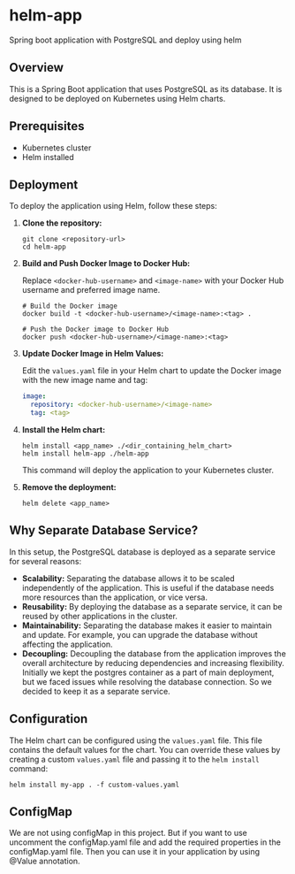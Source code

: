 # helm-app
Spring boot application with PostgreSQL and deploy using helm

## Overview

This is a Spring Boot application that uses PostgreSQL as its database. It is designed to be deployed on Kubernetes using Helm charts.

## Prerequisites

-   Kubernetes cluster
-   Helm installed

## Deployment

To deploy the application using Helm, follow these steps:

1. **Clone the repository:**

    ```shell
    git clone <repository-url>
    cd helm-app
    ```

2. **Build and Push Docker Image to Docker Hub:**

    Replace `<docker-hub-username>` and `<image-name>` with your Docker Hub username and preferred image name.

    ```shell
    # Build the Docker image
    docker build -t <docker-hub-username>/<image-name>:<tag> .

    # Push the Docker image to Docker Hub
    docker push <docker-hub-username>/<image-name>:<tag>
    ```

3. **Update Docker Image in Helm Values:**

    Edit the `values.yaml` file in your Helm chart to update the Docker image with the new image name and tag:

    ```yaml
    image:
      repository: <docker-hub-username>/<image-name>
      tag: <tag>
    ```

4. **Install the Helm chart:**

    ```shell
    helm install <app_name> ./<dir_containing_helm_chart>
    helm install helm-app ./helm-app
    ```

    This command will deploy the application to your Kubernetes cluster.

5. **Remove the deployment:**

    ```shell
    helm delete <app_name>
    ```

## Why Separate Database Service?

In this setup, the PostgreSQL database is deployed as a separate service for several reasons:

-   **Scalability:** Separating the database allows it to be scaled independently of the application. This is useful if the database needs more resources than the application, or vice versa.
-   **Reusability:** By deploying the database as a separate service, it can be reused by other applications in the cluster.
-   **Maintainability:** Separating the database makes it easier to maintain and update. For example, you can upgrade the database without affecting the application.
-   **Decoupling:** Decoupling the database from the application improves the overall architecture by reducing dependencies and increasing flexibility.
Initially we kept the postgres container as a part of main deployment, but we faced issues while resolving the database connection. So we decided to keep it as a separate service.

## Configuration

The Helm chart can be configured using the `values.yaml` file. This file contains the default values for the chart. You can override these values by creating a custom `values.yaml` file and passing it to the `helm install` command:

```shell
helm install my-app . -f custom-values.yaml
```

## ConfigMap
We are not using configMap in this project. But if you want to use uncomment the configMap.yaml file and add the required properties in the configMap.yaml file. 
Then you can use it in your application by using @Value annotation.

